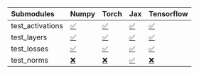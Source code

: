 | Submodules       | Numpy                                                                                                                           | Torch                                                                                                                           | Jax                                                                                                                             | Tensorflow                                                                                                                      |
|:-----------------|:--------------------------------------------------------------------------------------------------------------------------------|:--------------------------------------------------------------------------------------------------------------------------------|:--------------------------------------------------------------------------------------------------------------------------------|:--------------------------------------------------------------------------------------------------------------------------------|
| test_activations | <a href="https://github.com/unifyai/ivy/runs/7912894255?check_suite_focus=true" rel="noopener noreferrer" target="_blank">✅</a> | <a href="https://github.com/unifyai/ivy/runs/7912894579?check_suite_focus=true" rel="noopener noreferrer" target="_blank">✅</a> | <a href="https://github.com/unifyai/ivy/runs/7912894983?check_suite_focus=true" rel="noopener noreferrer" target="_blank">✅</a> | <a href="https://github.com/unifyai/ivy/runs/7912895346?check_suite_focus=true" rel="noopener noreferrer" target="_blank">✅</a> |
| test_layers      | <a href="https://github.com/unifyai/ivy/runs/7912894325?check_suite_focus=true" rel="noopener noreferrer" target="_blank">✅</a> | <a href="https://github.com/unifyai/ivy/runs/7912894651?check_suite_focus=true" rel="noopener noreferrer" target="_blank">✅</a> | <a href="https://github.com/unifyai/ivy/runs/7912895079?check_suite_focus=true" rel="noopener noreferrer" target="_blank">✅</a> | <a href="https://github.com/unifyai/ivy/runs/7912895455?check_suite_focus=true" rel="noopener noreferrer" target="_blank">✅</a> |
| test_losses      | <a href="https://github.com/unifyai/ivy/runs/7912894412?check_suite_focus=true" rel="noopener noreferrer" target="_blank">✅</a> | <a href="https://github.com/unifyai/ivy/runs/7912894759?check_suite_focus=true" rel="noopener noreferrer" target="_blank">✅</a> | <a href="https://github.com/unifyai/ivy/runs/7912895154?check_suite_focus=true" rel="noopener noreferrer" target="_blank">✅</a> | <a href="https://github.com/unifyai/ivy/runs/7912895545?check_suite_focus=true" rel="noopener noreferrer" target="_blank">✅</a> |
| test_norms       | <a href="https://github.com/unifyai/ivy/runs/7912894491?check_suite_focus=true" rel="noopener noreferrer" target="_blank">❌</a> | <a href="https://github.com/unifyai/ivy/runs/7912894874?check_suite_focus=true" rel="noopener noreferrer" target="_blank">❌</a> | <a href="https://github.com/unifyai/ivy/runs/7912895247?check_suite_focus=true" rel="noopener noreferrer" target="_blank">✅</a> | <a href="https://github.com/unifyai/ivy/runs/7912895652?check_suite_focus=true" rel="noopener noreferrer" target="_blank">❌</a> |